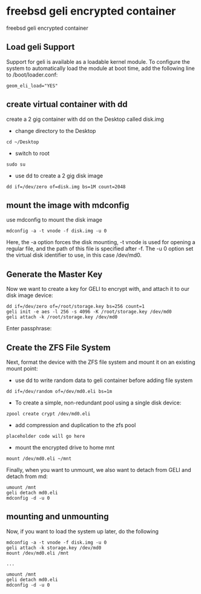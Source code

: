 # freebsd geli encrypted container

freebsd geli encrypted container

## Load geli Support

Support for geli is available as a loadable kernel module. To configure the system to automatically load the module at boot time, add the following line to /boot/loader.conf:

```
geom_eli_load="YES"
```

## create virtual container with dd

create a 2 gig container with dd on the Desktop called disk.img

* change directory to the Desktop

```
cd ~/Desktop
```

* switch to root

```
sudo su
```

* use dd to create a 2 gig disk image

```
dd if=/dev/zero of=disk.img bs=1M count=2048
```

## mount the image with mdconfig

use mdconfig to mount the disk image

```
mdconfig -a -t vnode -f disk.img -u 0
```

Here, the -a option forces the disk mounting, -t vnode is used for opening a regular file, and the path of this file is specified after -f. The -u 0 option set the virtual disk identifier to use, in this case /dev/md0.

## Generate the Master Key

Now we want to create a key for GELI to encrypt with, and attach it to our disk image device:

```
dd if=/dev/zero of=/root/storage.key bs=256 count=1
geli init -e aes -l 256 -s 4096 -K /root/storage.key /dev/md0
geli attach -k /root/storage.key /dev/md0
```

Enter passphrase:

## Create the ZFS File System

Next, format the device with the ZFS file system and mount it on an existing mount point:

* use dd to write random data to geli container before adding file system

```
dd if=/dev/random of=/dev/md0.eli bs=1m
```

* To create a simple, non-redundant pool using a single disk device:

```
zpool create crypt /dev/md0.eli
```

* add compression and duplication to the zfs pool

```
placeholder code will go here
```


* mount the encrypted drive to home mnt

```
mount /dev/md0.eli ~/mnt
```

Finally, when you want to unmount, we also want to detach from GELI and detach from md:

```
umount /mnt
geli detach md0.eli
mdconfig -d -u 0
```

## mounting and unmounting

Now, if you want to load the system up later, do the following

```
mdconfig -a -t vnode -f disk.img -u 0
geli attach -k storage.key /dev/md0
mount /dev/md0.eli /mnt

...

umount /mnt
geli detach md0.eli
mdconfig -d -u 0
```
